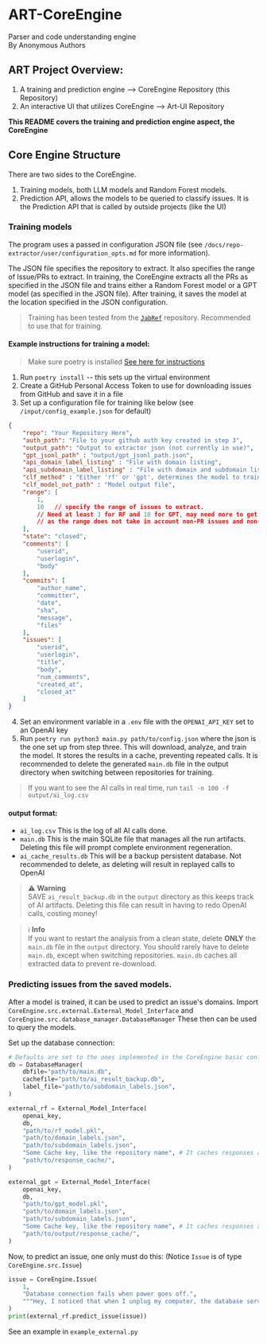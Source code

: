 # ART-CoreEngine
Parser and code understanding engine
<br>
By Anonymous Authors

## ART Project Overview:

1. A training and prediction engine --> CoreEngine Repository (this Repository)
2. An interactive UI that utilizes CoreEngine --> Art-UI Repository 

**This README covers the training and prediction engine aspect, the CoreEngine**  

## Core Engine Structure
There are two sides to the CoreEngine.
1. Training models, both LLM models and Random Forest models.
2. Prediction API, allows the models to be queried to classify issues.
It is the Prediction API that is called by outside projects (like the UI)

### Training models
The program uses a passed in configuration JSON file (see `/docs/repo-extractor/user/configuration_opts.md` for more information). 

The JSON file specifies the repository to extract. It also specifies the range of Issue/PRs to extract.
In training, the CoreEngine extracts all the PRs as specified in the JSON file and trains
either a Random Forest model or a GPT model (as specified in the JSON file). After training, it 
saves the model at the location specified in the JSON configuration.

> Training has been tested from the [`JabRef`](https://github.com/JabRef/JabRef/) repository. Recommended to use that for training.

#### Example instructions for training a model:
> Make sure poetry is installed [See here for instructions](https://python-poetry.org/docs/)
1. Run `poetry install` -- this sets up the virtual environment
2. Create a GitHub Personal Access Token to use for downloading issues from GitHub and save it in a file
3. Set up a configuration file for training like below (see `/input/config_example.json` for default)

``` json
{
    "repo": "Your Repository Here",
    "auth_path": "File to your github auth key created in step 3",
    "output_path": "Output to extractor json (not currently in use)",
    "gpt_jsonl_path" : "output/gpt_jsonl_path.json",
    "api_domain_label_listing" : "File with domain listing",
    "api_subdomain_label_listing" : "File with domain and subdomain listing",
    "clf_method" : "Either 'rf' or 'gpt', determines the model to train",
    "clf_model_out_path" : "Model output file",
    "range": [
        1,
        10   // specify the range of issues to extract. 
        // Need at least 3 for RF and 10 for GPT, may need more to get valid PRs,
        // as the range does not take in account non-PR issues and non-processable PRs.
    ],
    "state": "closed",
    "comments": [
        "userid",
        "userlogin",
        "body"
    ],
    "commits": [
        "author_name",
        "committer",
        "date",
        "sha",
        "message",
        "files"
    ],
    "issues": [
        "userid",
        "userlogin",
        "title",
        "body",
        "num_comments",
        "created_at",
        "closed_at"
    ]
}
```
4. Set an environment variable in a `.env` file with the `OPENAI_API_KEY` set to an OpenAI key
5. Run `poetry run python3 main.py path/to/config.json` where the json is the one set 
up from step three. This will download, analyze, and train the model. It stores the results in 
a cache, preventing repeated calls. It is recommended to delete the generated `main.db` file 
in the output directory when switching between repositories for training.


> If you want to see the AI calls in real time, run
> `tail -n 100 -f output/ai_log.csv`

#### output format:
- `ai_log.csv` This is the log of all AI calls done.
- `main.db` This is the main SQLite file that manages all the run artifacts. Deleting this file will prompt complete environment regeneration.
- `ai_cache_results.db` This will be a backup persistent database. Not recommended to delete, as deleting will result in replayed calls to OpenAI

> :warning: **Warning**<br>
SAVE `ai_result_backup.db` in the `output` directory as this keeps track of AI artifacts. Deleting this file can result in having to redo OpenAI calls, costing money!

> :information_source: **Info**<br>
If you want to restart the analysis from a clean state, delete **ONLY** the `main.db` file in the `output` directory. You should rarely have to delete `main.db`, except when switching repositories. `main.db` caches all extracted data to prevent re-download.


### Predicting issues from the saved models.

After a model is trained, it can be used to predict an issue's domains. 
Import `CoreEngine.src.external.External_Model_Interface` and `CoreEngine.src.database_manager.DatabaseManager` These then can be used to query the models.

Set up the database connection:
``` python
# Defaults are set to the ones implemented in the CoreEngine basic conf `config_example.json`
db = DatabaseManager(
    dbfile="path/to/main.db",
    cachefile="path/to/ai_result_backup.db",
    label_file="path/to/subdomain_labels.json",
)

external_rf = External_Model_Interface(
    openai_key,
    db,
    "path/to/rf_model.pkl",
    "path/to/domain_labels.json",
    "path/to/subdomain_labels.json",
    "Some Cache key, like the repository name", # It caches responses automatically
    "path/to/response_cache/",
)

external_gpt = External_Model_Interface(
    openai_key,
    db,
    "path/to/gpt_model.pkl",
    "path/to/domain_labels.json",
    "path/to/subdomain_labels.json",
    "Some Cache key, like the repository name", # It caches responses automatically
    "path/to/output/response_cache/",
)
```

Now, to predict an issue, one only must do this: (Notice `Issue` is of type `CoreEngine.src.Issue`)
``` python
issue = CoreEngine.Issue(
    1,
    "Database connection fails when power goes off.",
    """Hey, I noticed that when I unplug my computer, the database server on my computer stops working. This is definitely an issue.""",
)
print(external_rf.predict_issue(issue))
```
See an example in `example_external.py`


